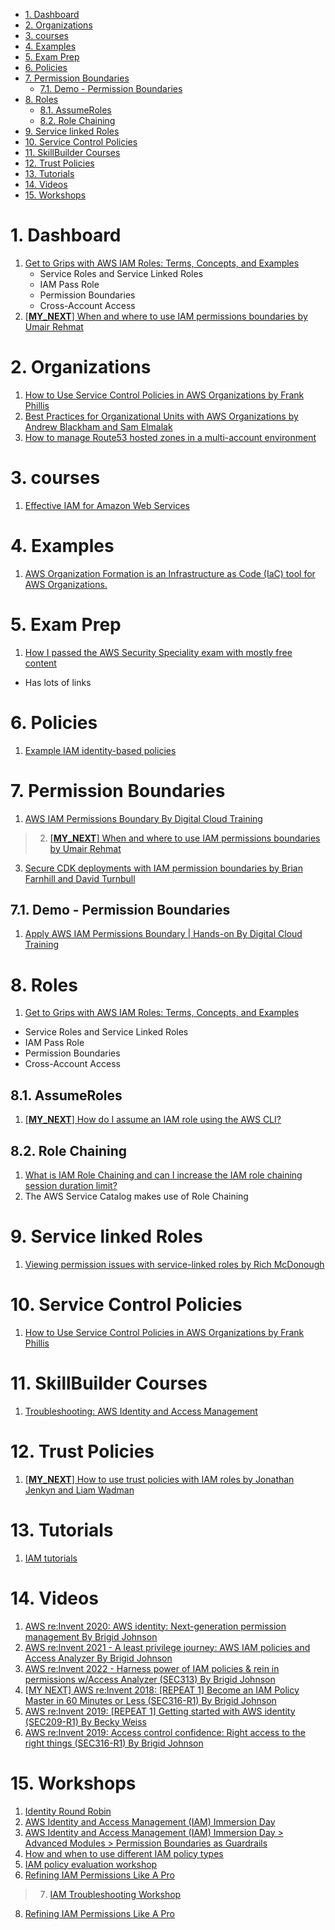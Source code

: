 
<!-- TOC -->

- [1. Dashboard](#1-dashboard)
- [2. Organizations](#2-organizations)
- [3. courses](#3-courses)
- [4. Examples](#4-examples)
- [5. Exam Prep](#5-exam-prep)
- [6. Policies](#6-policies)
- [7. Permission Boundaries](#7-permission-boundaries)
  - [7.1. Demo - Permission Boundaries](#71-demo---permission-boundaries)
- [8. Roles](#8-roles)
  - [8.1. AssumeRoles](#81-assumeroles)
  - [8.2. Role Chaining](#82-role-chaining)
- [9. Service linked Roles](#9-service-linked-roles)
- [10. Service Control Policies](#10-service-control-policies)
- [11. SkillBuilder Courses](#11-skillbuilder-courses)
- [12. Trust Policies](#12-trust-policies)
- [13. Tutorials](#13-tutorials)
- [14. Videos](#14-videos)
- [15. Workshops](#15-workshops)

<!-- /TOC -->

# 1. Dashboard

1. [Get to Grips with AWS IAM Roles: Terms, Concepts, and Examples](https://blog.awsfundamentals.com/aws-iam-roles-terms-concepts-and-examples)
    - Service Roles and Service Linked Roles
    - IAM Pass Role
    - Permission Boundaries
    - Cross-Account Access
1. [[**MY_NEXT**] When and where to use IAM permissions boundaries by Umair Rehmat](https://aws.amazon.com/blogs/security/when-and-where-to-use-iam-permissions-boundaries/)

# 2. Organizations

1. [How to Use Service Control Policies in AWS Organizations by Frank Phillis](https://aws.amazon.com/blogs/security/how-to-use-service-control-policies-in-aws-organizations/)
2. [Best Practices for Organizational Units with AWS Organizations by Andrew Blackham and Sam Elmalak ](https://aws.amazon.com/blogs/mt/best-practices-for-organizational-units-with-aws-organizations/)
3. [How to manage Route53 hosted zones in a multi-account environment](https://theburningmonk.com/2021/05/how-to-manage-route53-hosted-zones-in-a-multi-account-environment/)

# 3. courses

1. [Effective IAM for Amazon Web Services](https://www.effectiveiam.com/)

# 4. Examples

1. [AWS Organization Formation is an Infrastructure as Code (IaC) tool for AWS Organizations.](https://github.com/org-formation/org-formation-cli)

# 5. Exam Prep

1. [How I passed the AWS Security Speciality exam with mostly free content](https://dev.to/aws-heroes/how-i-passed-the-aws-security-speciality-exam-with-mostly-free-content-3id3)
- Has lots of links

# 6. Policies

1. [Example IAM identity-based policies](https://docs.aws.amazon.com/IAM/latest/UserGuide/access_policies_examples.html)

# 7. Permission Boundaries

1. [AWS IAM Permissions Boundary By Digital Cloud Training](https://www.youtube.com/watch?v=t8P8ffqWrsY)
> 2. [[**MY_NEXT**] When and where to use IAM permissions boundaries by Umair Rehmat](https://aws.amazon.com/blogs/security/when-and-where-to-use-iam-permissions-boundaries/)
3. [Secure CDK deployments with IAM permission boundaries by Brian Farnhill and David Turnbull](https://aws.amazon.com/blogs/devops/secure-cdk-deployments-with-iam-permission-boundaries/)

## 7.1. Demo - Permission Boundaries

1. [Apply AWS IAM Permissions Boundary | Hands-on By Digital Cloud Training](https://www.youtube.com/watch?v=D-1u0dBM-q8&)

# 8. Roles

1. [Get to Grips with AWS IAM Roles: Terms, Concepts, and Examples](https://blog.awsfundamentals.com/aws-iam-roles-terms-concepts-and-examples)
- Service Roles and Service Linked Roles
- IAM Pass Role
- Permission Boundaries
- Cross-Account Access

## 8.1. AssumeRoles

1. [[**MY_NEXT**] How do I assume an IAM role using the AWS CLI?](https://repost.aws/knowledge-center/iam-assume-role-cli)

## 8.2. Role Chaining

1. [What is IAM Role Chaining and can I increase the IAM role chaining session duration limit?](https://www.youtube.com/watch?v=2TcKghUbikw)
2. The AWS Service Catalog makes use of Role Chaining

# 9. Service linked Roles

1. [Viewing permission issues with service-linked roles by Rich McDonough ](https://aws.amazon.com/blogs/mt/viewing-permission-issues-with-service-linked-roles/)

# 10. Service Control Policies

1. [How to Use Service Control Policies in AWS Organizations by Frank Phillis](https://aws.amazon.com/blogs/security/how-to-use-service-control-policies-in-aws-organizations/)

# 11. SkillBuilder Courses

1. [Troubleshooting: AWS Identity and Access Management](https://explore.skillbuilder.aws/learn/course/15564/play/76564/troubleshooting-aws-identity-and-access-management)

# 12. Trust Policies

1. [[**MY_NEXT**] How to use trust policies with IAM roles by Jonathan Jenkyn and Liam Wadman](https://aws.amazon.com/blogs/security/how-to-use-trust-policies-with-iam-roles/)

# 13. Tutorials

1. [IAM tutorials](https://docs.aws.amazon.com/IAM/latest/UserGuide/tutorials.html)

# 14. Videos

1. [AWS re:Invent 2020: AWS identity: Next-generation permission management By Brigid Johnson](https://www.youtube.com/watch?v=8vsD_aTtuTo)
2. [AWS re:Invent 2021 - A least privilege journey: AWS IAM policies and Access Analyzer By Brigid Johnson](https://www.youtube.com/watch?v=pKPiPplJNak)
3. [AWS re:Invent 2022 - Harness power of IAM policies & rein in permissions w/Access Analyzer (SEC313) By Brigid Johnson](https://www.youtube.com/watch?v=x-Kh8hKVX74)
4. [[MY NEXT] AWS re:Invent 2018: [REPEAT 1] Become an IAM Policy Master in 60 Minutes or Less (SEC316-R1) By Brigid Johnson](https://www.youtube.com/watch?v=YQsK4MtsELU)
5. [AWS re:Invent 2019: [REPEAT 1] Getting started with AWS identity (SEC209-R1) By Becky Weiss](https://www.youtube.com/watch?v=Zvz-qYYhvMk)
6. [AWS re:Invent 2019: Access control confidence: Right access to the right things (SEC316-R1) By Brigid Johnson](https://www.youtube.com/watch?v=XO4CALyzbVM)

# 15. Workshops

1. [Identity Round Robin](https://identity-round-robin.awssecworkshops.com/)
2. [AWS Identity and Access Management (IAM) Immersion Day](https://catalog.us-east-1.prod.workshops.aws/workshops/18b3622c-5d4c-45c9-9834-6a7091109072/en-US)
3. [AWS Identity and Access Management (IAM) Immersion Day > Advanced Modules > Permission Boundaries as Guardrails](https://catalog.us-east-1.prod.workshops.aws/workshops/18b3622c-5d4c-45c9-9834-6a7091109072/en-US/advanced-modules/60-permission-boundary/6-1)
4. [How and when to use different IAM policy types](https://catalog.workshops.aws/iam-policy-types/en-US)
5. [IAM policy evaluation workshop](https://catalog.us-east-1.prod.workshops.aws/workshops/6dc3124a-6bd4-46eb-b5c4-be438a82ba3d/en-US)
6. [Refining IAM Permissions Like A Pro](https://catalog.workshops.aws/refining-iam-permissions-like-a-pro/en-US)
> 7. [IAM Troubleshooting Workshop](https://catalog.us-east-1.prod.workshops.aws/workshops/a9661c42-97f6-400a-8dee-a8396e8d418f/en-US)
8. [Refining IAM Permissions Like A Pro](https://catalog.workshops.aws/refining-iam-permissions-like-a-pro/en-US)